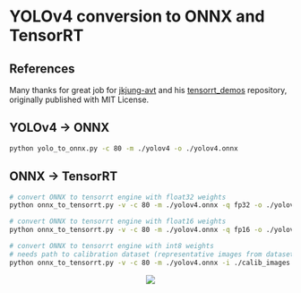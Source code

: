 # YOLOv4 conversion to ONNX and TensorRT

## References

Many thanks for great job for [jkjung-avt](https://github.com/jkjung-avt) and his [tensorrt_demos](https://github.com/jkjung-avt/tensorrt_demos) repository, originally published with MIT License.

## YOLOv4 -> ONNX

```bash
python yolo_to_onnx.py -c 80 -m ./yolov4 -o ./yolov4.onnx
```

## ONNX -> TensorRT

```bash
# convert ONNX to tensorrt engine with float32 weights
python onnx_to_tensorrt.py -v -c 80 -m ./yolov4.onnx -q fp32 -o ./yolov4-fp32.trt

# convert ONNX to tensorrt engine with float16 weights
python onnx_to_tensorrt.py -v -c 80 -m ./yolov4.onnx -q fp16 -o ./yolov4-fp16.trt

# convert ONNX to tensorrt engine with int8 weights
# needs path to calibration dataset (representative images from dataset), marked below as './calib_images' 
python onnx_to_tensorrt.py -v -c 80 -m ./yolov4.onnx -i ./calib_images -q int8 -o ./yolov4-int8.trt
```

<p align="center"><img src="https://developer.nvidia.com/sites/default/files/akamai/tensorrt/nvidia-tensorrt-infographic.svg"\></p>
